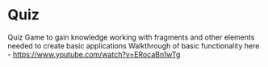 # Quiz
Quiz Game to gain knowledge working with fragments and other elements needed to create basic applications
Walkthrough of basic functionality here - https://www.youtube.com/watch?v=ERocaBn1wTg


